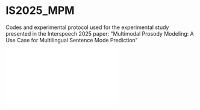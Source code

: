 # IS2025_MPM
Codes and experimental protocol used for the experimental study presented in the Interspeech 2025 paper: "Multimodal Prosody Modeling: A Use Case for Multilingual Sentence Mode Prediction"

![hustlin_erd](img/German_ling.pdf)
